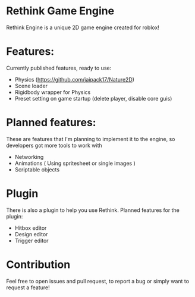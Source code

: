 # Rethink Game Engine
 Rethink Engine is a unique 2D game engine created for roblox!
 
# Features:
Currently published features, ready to use:
- Physics (https://github.com/jaipack17/Nature2D)
- Scene loader
- Rigidbody wrapper for Physics
- Preset setting on game startup (delete player, disable core guis)

# Planned features:
These are features that I'm planning to implement it to the engine, so developers got more tools to work with
- Networking
- Animations ( Using spritesheet or single images )
- Scriptable objects

# Plugin
There is also a plugin to help you use Rethink.
Planned features for the plugin:
- Hitbox editor
- Design editor
- Trigger editor

# Contribution
Feel free to open issues and pull request, to report a bug or simply want to request a feature!
